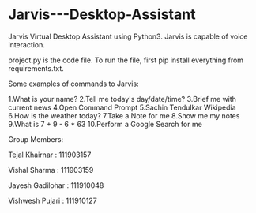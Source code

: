 # Jarvis---Desktop-Assistant
Jarvis
Virtual Desktop Assistant using Python3. Jarvis is capable of voice interaction.

project.py is the code file. To run the file, first pip install everything from requirements.txt.

Some examples of commands to Jarvis:

1.What is your name?
2.Tell me today's day/date/time?
3.Brief me with current news
4.Open Command Prompt
5.Sachin Tendulkar Wikipedia
6.How is the weather today?
7.Take a Note for me
8.Show me my notes
9.What is 7 + 9 - 6 * 63
10.Perform a Google Search for me

Group Members:

Tejal Khairnar : 111903157

Vishal Sharma : 111903159

Jayesh Gadilohar : 111910048

Vishwesh Pujari : 111910127
